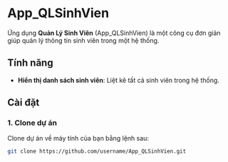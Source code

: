 # App_QLSinhVien

Ứng dụng **Quản Lý Sinh Viên** (App_QLSinhVien) là một công cụ đơn giản giúp quản lý thông tin sinh viên trong một hệ thống. 

## Tính năng

- **Hiển thị danh sách sinh viên**: Liệt kê tất cả sinh viên trong hệ thống.


## Cài đặt

### 1. Clone dự án

Clone dự án về máy tính của bạn bằng lệnh sau:

```bash
git clone https://github.com/username/App_QLSinhVien.git
